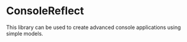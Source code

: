 # ConsoleReflect
 This library can be used to create advanced console applications using simple models.
